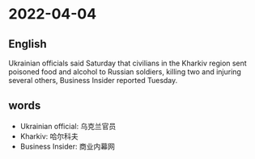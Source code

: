 # 2022-04-04

## English
Ukrainian officials said Saturday that civilians in the Kharkiv region sent poisoned food and alcohol to Russian soldiers, 
killing two and injuring several others, Business Insider reported Tuesday.


## words
* Ukrainian official: 乌克兰官员
* Kharkiv: 哈尔科夫
* Business Insider: 商业内幕网